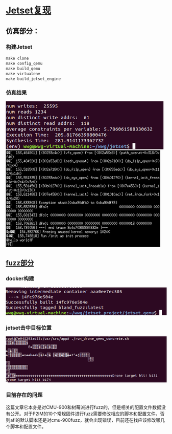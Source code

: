 # [Jetset复现](https://github.com/aerosec/jetset/)
## 仿真部分：
### 构建Jetset
    make clone
    make config_qemu
    make build_qemu
    make virtualenv
    make build_jetset_engine
### 仿真结果
![jetset仿真结果](https://github.com/Cyber-Security-Team/binary_function_similarity/blob/main/image/jetset%E4%BB%BF%E7%9C%9F%E7%BB%93%E6%9E%9C.png)
![image](https://github.com/Cyber-Security-Team/binary_function_similarity/blob/main/image/1.png)
## [fuzz部分](https://github.com/aerosec/jetset_fuzzer/tree/master)
### docker构建
![构建docker](https://github.com/Cyber-Security-Team/binary_function_similarity/blob/main/image/%E6%9E%84%E5%BB%BAdocker.png)
### jetset击中目标位置
![击中目标](https://github.com/Cyber-Security-Team/binary_function_similarity/blob/main/image/%E7%9B%AE%E6%A0%87%E5%87%BB%E4%B8%AD.png)
### 目前存在的问题
这篇文章它本身是对CMU-900和树莓派进行fuzz的，但是相关的配置文件数据没有公开。对于P2IM的10个常规固件进行fuzz需要修改相应的脚本和配置文件，否则afl的默认脚本还是对cmu-900fuzz，就会出现错误，目前还在找应该修改哪几个脚本和配置文件。
